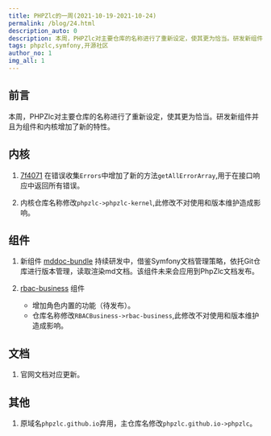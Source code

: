 ```yaml
---
title: PHPZlc的一周(2021-10-19-2021-10-24)
permalink: /blog/24.html
description_auto: 0
description: 本周，PHPZlc对主要仓库的名称进行了重新设定，使其更为恰当。研发新组件并且为组件和内核增加了新的特性。
tags: phpzlc,symfony,开源社区
author_no: 1
img_all: 1
---
```


## 前言

本周，PHPZlc对主要仓库的名称进行了重新设定，使其更为恰当。研发新组件并且为组件和内核增加了新的特性。

## 内核

1. [7f4071](https://github.com/phpzlc/phpzlc-kernel/commit/1305a3cfccf13f4424e686b40e2615bc867f4071) 在错误收集`Errors`中增加了新的方法`getAllErrorArray`,用于在接口响应中返回所有错误。

2. 内核仓库名称修改`phpzlc->phpzlc-kernel`,此修改不对使用和版本维护造成影响。

## 组件

1. 新组件 [mddoc-bundle](https://github.com/phpzlc/mddoc-bundle) 持续研发中，借鉴Symfony文档管理策略，依托Git仓库进行版本管理，读取渲染md文档。该组件未来会应用到PhpZlc文档发布。

2. [rbac-business](https://github.com/phpzlc/rbac-business) 组件

    * 增加角色内置的功能（待发布）。
    * 仓库名称修改`RBACBusiness->rbac-business`,此修改不对使用和版本维护造成影响。

## 文档

1. 官网文档对应更新。

## 其他

1. 原域名`phpzlc.github.io`弃用，主仓库名修改`phpzlc.github.io->phpzlc`。



